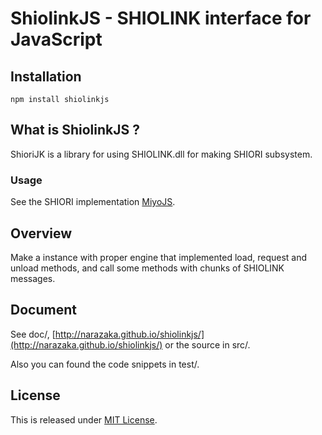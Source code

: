 ShiolinkJS - SHIOLINK interface for JavaScript
=============================================

Installation
--------------------------

    npm install shiolinkjs

What is ShiolinkJS ?
--------------------------

ShioriJK is a library for using SHIOLINK.dll for making SHIORI subsystem.

### Usage

See the SHIORI implementation [MiyoJS](https://github.com/Narazaka/miyojs.git).

Overview
--------------------------

Make a instance with proper engine that implemented load, request and unload methods, and call some methods with chunks of SHIOLINK messages.

Document
--------------------------

See doc/, [http://narazaka.github.io/shiolinkjs/](http://narazaka.github.io/shiolinkjs/) or the source in src/.

Also you can found the code snippets in test/.

License
--------------------------

This is released under [MIT License](http://narazaka.net/license/MIT?2014).
